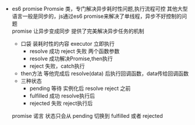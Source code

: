- es6 promise
   Promsie 类，专门解决异步耗时性问题,执行流程可控
   其他大型语言一般是同步的，js通过es6 promise来解决了单线程，异步不好控制的问题    
   promise 让异步变成同步 提供了完美解决异步任务的机制
   - 口袋  装耗时性的内容  executor 立即执行
      - resolve 成功 reject 失败  两个函数参数
      - resolve 成功解决Promise,then执行
      - reject 失败，catch执行
   - then方法 等他完成后
     resolve(data) 后执行回调函数，data传给回调函数
   - 三种状态
     - pending 等待  实例化后  resolve reject 之前
     - fulfilled 成功  resolve执行后
     - rejected 失败    reject执行后

    promise 诺言  状态只会从 pending 切换到 fulfilled 或者 rejected